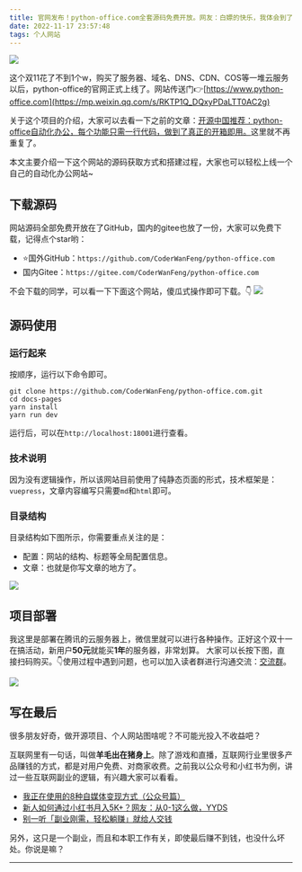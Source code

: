```yaml
---
title: 官网发布！python-office.com全套源码免费开放。网友：白嫖的快乐，我体会到了
date: 2022-11-17 23:57:48
tags: 个人网站
---
```




[![](https://article-1300615378.cos.ap-nanjing.myqcloud.com/%E5%AE%98%E7%BD%91%E6%90%AD%E5%BB%BA%E6%95%99%E7%A8%8B%2F1117-web.jpg)](http://python-office.com)


这个双11花了不到1个w，购买了服务器、域名、DNS、CDN、COS等一堆云服务以后，python-office的官网正式上线了。网站传送门👉[https://www.python-office.com](https://mp.weixin.qq.com/s/RKTP1Q_DQxyPDaLTT0AC2g)

关于这个项目的介绍，大家可以去看一下之前的文章：[开源中国推荐：python-office自动化办公，每个功能只需一行代码，做到了真正的开箱即用。](https://mp.weixin.qq.com/s/d2m7xYCLXF8QUlr-5sSuPA)这里就不再重复了。

本文主要介绍一下这个网站的源码获取方式和搭建过程，大家也可以轻松上线一个自己的自动化办公网站~

## 下载源码

网站源码全部免费开放在了GitHub，国内的gitee也放了一份，大家可以免费下载，记得点个star哟：

- ⭐国外GitHub：``https://github.com/CoderWanFeng/python-office.com``
- 国内Gitee：``https://gitee.com/CoderWanFeng/python-office.com``

不会下载的同学，可以看一下下面这个网站，傻瓜式操作即可下载。👇
![](https://article-1300615378.cos.ap-nanjing.myqcloud.com/%E5%AE%98%E7%BD%91%E6%90%AD%E5%BB%BA%E6%95%99%E7%A8%8B%2FGitHub-download.jpg)


## 源码使用

### 运行起来

按顺序，运行以下命令即可。
```
git clone https://github.com/CoderWanFeng/python-office.com.git
cd docs-pages
yarn install 
yarn run dev
```

运行后，可以在``http://localhost:18001``进行查看。

### 技术说明

因为没有逻辑操作，所以该网站目前使用了纯静态页面的形式，技术框架是：``vuepress``，文章内容编写只需要``md``和``html``即可。

### 目录结构

目录结构如下图所示，你需要重点关注的是：
- 配置：网站的结构、标题等全局配置信息。
- 文章：也就是你写文章的地方了。

![](https://article-1300615378.cos.ap-nanjing.myqcloud.com/%E5%AE%98%E7%BD%91%E6%90%AD%E5%BB%BA%E6%95%99%E7%A8%8B%2Fcom-git.jpg)

## 项目部署

我这里是部署在腾讯的云服务器上，微信里就可以进行各种操作。正好这个双十一在搞活动，新用户**50元**就能买**1年**的服务器，非常划算。
大家可以长按下图，直接扫码购买。👇使用过程中遇到问题，也可以加入读者群进行沟通交流：[交流群](https://mp.weixin.qq.com/s/wx-JkgOUoJhb-7ZESxl93w)。

![](https://article-1300615378.cos.ap-nanjing.myqcloud.com/%E5%AE%98%E7%BD%91%E6%90%AD%E5%BB%BA%E6%95%99%E7%A8%8B%2Fdaijin.jpg)

## 写在最后

很多朋友好奇，做开源项目、个人网站图啥呢？不可能光投入不收益吧？

互联网里有一句话，叫做**羊毛出在猪身上**。除了游戏和直播，互联网行业里很多产品赚钱的方式，都是对用户免费、对商家收费。之前我以公众号和小红书为例，讲过一些互联网副业的逻辑，有兴趣大家可以看看。
- [我正在使用的8种自媒体变现方式（公众号篇）](https://mp.weixin.qq.com/s/4KMlRWiaqdqIzF_bU0--Rg)
- [新人如何通过小红书月入5K+？网友：从0-1这么做，YYDS](https://mp.weixin.qq.com/s/XCQm-OxoSNgHGQyF3olgnA)
- [别一听「副业刚需，轻松躺赚」就给人交钱](https://mp.weixin.qq.com/s/VsH82z5sYY61f9RB3unRgQ)


另外，这只是一个副业，而且和本职工作有关，即使最后赚不到钱，也没什么坏处。你说是嘛？

-----






